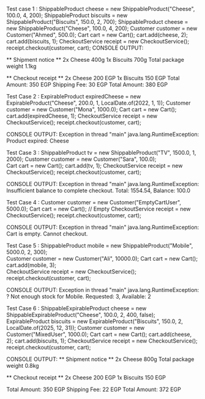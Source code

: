 Test case 1 :
ShippableProduct cheese = new ShippableProduct("Cheese", 100.0, 4, 200);
ShippableProduct biscuits = new ShippableProduct("Biscuits", 150.0, 2, 700);
ShippableProduct cheese = new ShippableProduct("Cheese", 100.0, 4, 200);
Customer customer = new Customer("Ahmed", 500.0);
Cart cart = new Cart();
cart.add(cheese, 2);
cart.add(biscuits, 1);
CheckoutService receipt = new CheckoutService();
receipt.checkout(customer, cart);
CONSOLE OUTPUT:

** Shipment notice **
2x Cheese      400g
1x Biscuits      700g
Total package weight 1.1kg

** Checkout receipt **
2x Cheese    200 EGP
1x Biscuits    150 EGP
Total Amount: 350 EGP
Shipping Fee: 30 EGP
Total Amount: 380 EGP


 Test Case 2 :
 ExpirableProduct expiredCheese = new ExpirableProduct("Cheese", 200.0, 1, LocalDate.of(2022, 1, 1));
Customer customer = new Customer("Mona", 1000.0);
Cart cart = new Cart();
cart.add(expiredCheese, 1);
CheckoutService receipt = new CheckoutService();
receipt.checkout(customer, cart);

CONSOLE OUTPUT:
 Exception in thread "main" java.lang.RuntimeException: Product expired: Cheese

 Test Case 3 :
 ShippableProduct tv = new ShippableProduct("TV", 1500.0, 1, 2000);
Customer customer = new Customer("Sara", 100.0);  
Cart cart = new Cart();
cart.add(tv, 1);
CheckoutService receipt = new CheckoutService();
receipt.checkout(customer, cart);

CONSOLE OUTPUT:
 Exception in thread "main" java.lang.RuntimeException: Insufficient balance to complete checkout. Total: 1554.54, Balance: 
100.0

 Test Case 4 :
Customer customer = new Customer("EmptyCartUser", 5000.0);
Cart cart = new Cart(); // Empty
CheckoutService receipt = new CheckoutService();
receipt.checkout(customer, cart);

CONSOLE OUTPUT:
Exception in thread "main" java.lang.RuntimeException: Cart is empty. Cannot checkout.

Test Case 5 :
 ShippableProduct mobile = new ShippableProduct("Mobile", 5000.0, 2, 300);  
Customer customer = new Customer("Ali", 10000.0);
Cart cart = new Cart();
cart.add(mobile, 3);  
CheckoutService receipt = new CheckoutService();
receipt.checkout(customer, cart);
    
CONSOLE OUTPUT:
Exception in thread "main" java.lang.RuntimeException: ? Not enough stock for Mobile. Requested: 3, Available: 2

Test Case 6 :
    ShippableExpirableProduct cheese = new ShippableExpirableProduct("Cheese", 100.0, 2, 400, false);
    ExpirableProduct biscuits = new ExpirableProduct("Biscuits", 150.0, 2, LocalDate.of(2025, 12, 31));
    Customer customer = new Customer("MixedUser", 1000.0);
    Cart cart = new Cart();
    cart.add(cheese, 2);
    cart.add(biscuits, 1);
    CheckoutService receipt = new CheckoutService();
    receipt.checkout(customer, cart);
    
CONSOLE OUTPUT:
** Shipment notice **
2x Cheese      800g
Total package weight 0.8kg

** Checkout receipt **
2x Cheese    200 EGP
1x Biscuits    150 EGP
 
Total Amount: 350 EGP
Shipping Fee: 22 EGP
Total Amount: 372 EGP

 

